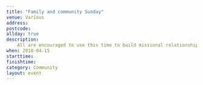 ```yaml
---
title: "Family and community Sunday"
venue: Various
address: 
postcode: 
allday: true
description: 
    All are encouraged to use this time to build missional relationships with family and friends
when: 2018-04-15
starttime: 
finishtime: 
category: Community
layout: event
---
```


